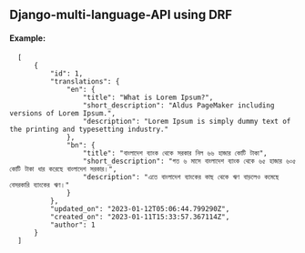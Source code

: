 ## Django-multi-language-API using DRF 


#### Example: 

      [
          {
              "id": 1,
              "translations": {
                  "en": {
                      "title": "What is Lorem Ipsum?",
                      "short_description": "Aldus PageMaker including versions of Lorem Ipsum.",
                      "description": "Lorem Ipsum is simply dummy text of the printing and typesetting industry."
                  },
                  "bn": {
                      "title": "বাংলাদেশ ব্যাংক থেকে সরকার নিল ৬৬ হাজার কোটি টাকা",
                      "short_description": "গত ৬ মাসে বাংলাদেশ ব্যাংক থেকে ৬৫ হাজার ৬০৫ কোটি টাকা ধার করেছে বাংলাদেশ সরকার।",
                      "description": "এতে বাংলাদেশ ব্যাংকের কাছ থেকে ঋণ বাড়লেও কমেছে বেসরকারি ব্যাংকের ঋণ।"
                  }
              },
              "updated_on": "2023-01-12T05:06:44.799290Z",
              "created_on": "2023-01-11T15:33:57.367114Z",
              "author": 1
          }
      ]
